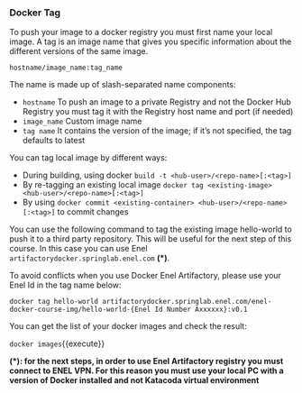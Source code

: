 ### Docker Tag
To push your image to a docker registry you must first name your local image.
A tag is an image name that gives you specific information about the different versions of the
same image.

`hostname/image_name:tag_name`

The name is made up of slash-separated name components:
- `hostname` To push an image to a private Registry and not the Docker Hub Registry you 
  must tag it with the Registry host name and port (if needed)
- `image_name` Custom image name
- `tag name` It contains the version of the image; if it’s not specified, the tag defaults to latest


You can tag local image by different ways:
- During building, using docker `build -t <hub-user>/<repo-name>[:<tag>]`
- By re-tagging an existing local image `docker tag <existing-image> <hub-user>/<repo-name>[:<tag>]`
- By using `docker commit <existing-container> <hub-user>/<repo-name>[:<tag>]` to commit changes

You can use the following command to tag the existing image hello-world to push it to a 
third party repository. This will be useful for the next step of this course.
In this case you can use Enel `artifactorydocker.springlab.enel.com` **(\*)**.


To avoid conflicts
when you use Docker Enel Artifactory, please use your Enel Id in the tag name below:

`docker tag hello-world artifactorydocker.springlab.enel.com/enel-docker-course-img/hello-world-{Enel Id Number Axxxxxx}:v0.1`

You can get the list of your docker images and check the result:

`docker images`{{execute}}

**(\*): for the next steps, in order to use Enel Artifactory registry you must connect
to ENEL VPN. For this reason you must use your local PC with a version of Docker installed and
not Katacoda virtual environment**







